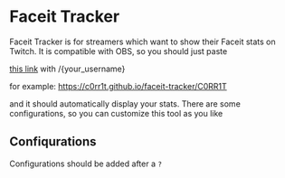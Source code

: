 # Faceit Tracker

Faceit Tracker is for streamers which want to show their Faceit stats on Twitch. It is compatible with OBS, so you
should just paste

[this link](https://c0rr1t.github.io/faceit-tracker) with /{your_username}

for example: https://c0rr1t.github.io/faceit-tracker/C0RR1T

and it should automatically display your stats. There are some configurations, so you can customize this tool as you
like

## Confiqurations

Configurations should be added after a `?`
